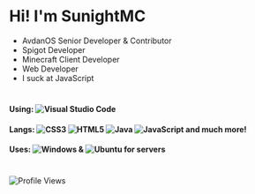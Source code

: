 # Hi! I'm SunightMC

- AvdanOS Senior Developer & Contributor
- Spigot Developer
- Minecraft Client Developer
- Web Developer
- I suck at JavaScript
#
#### Using: ![Visual Studio Code](https://img.shields.io/badge/Visual%20Studio%20Code-0078d7.svg?style=for-the-badge&logo=visual-studio-code&logoColor=white)
#### Langs: ![CSS3](https://img.shields.io/badge/css3-%231572B6.svg?style=for-the-badge&logo=css3&logoColor=white) ![HTML5](https://img.shields.io/badge/html5-%23E34F26.svg?style=for-the-badge&logo=html5&logoColor=white) ![Java](https://img.shields.io/badge/java-%23ED8B00.svg?style=for-the-badge&logo=java&logoColor=white) ![JavaScript](https://img.shields.io/badge/javascript-%23323330.svg?style=for-the-badge&logo=javascript&logoColor=%23F7DF1E) and much more!
#### Uses: ![Windows](https://img.shields.io/badge/Windows-0078D6?style=for-the-badge&logo=windows&logoColor=white) & ![Ubuntu](https://img.shields.io/badge/Ubuntu-E95420?style=for-the-badge&logo=ubuntu&logoColor=white) for servers
#
![Profile Views](https://komarev.com/ghpvc/?username=sunightmc&color=green&style=for-the-badge&label=Profile+Views:)
